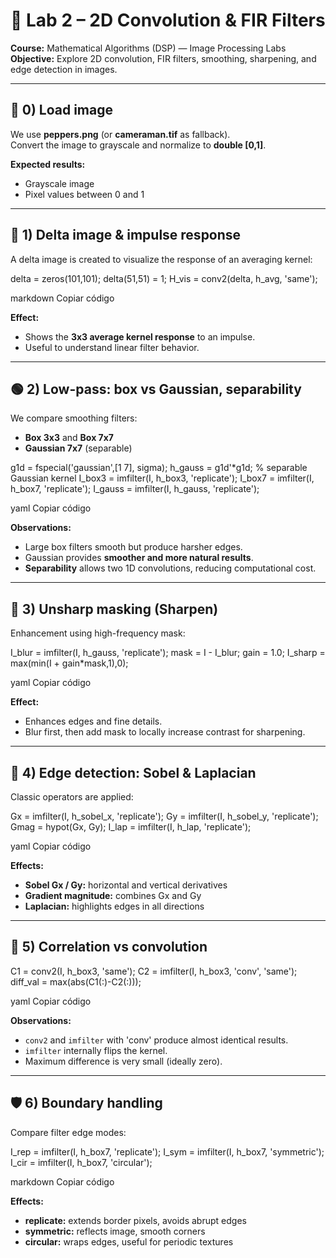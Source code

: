 # 🧪 Lab 2 – 2D Convolution & FIR Filters

**Course:** Mathematical Algorithms (DSP) — Image Processing Labs  
**Objective:** Explore 2D convolution, FIR filters, smoothing, sharpening, and edge detection in images.

---

## 🔧 **0) Load image**
We use **peppers.png** (or **cameraman.tif** as fallback).  
Convert the image to grayscale and normalize to **double [0,1]**.

**Expected results:**
- Grayscale image  
- Pixel values between 0 and 1

---

## 🎯 **1) Delta image & impulse response**

A delta image is created to visualize the response of an averaging kernel:

delta = zeros(101,101);
delta(51,51) = 1;
H_vis = conv2(delta, h_avg, 'same');

markdown
Copiar código

**Effect:**
- Shows the **3x3 average kernel response** to an impulse.  
- Useful to understand linear filter behavior.

---

## 🟢 **2) Low-pass: box vs Gaussian, separability**

We compare smoothing filters:
- **Box 3x3** and **Box 7x7**  
- **Gaussian 7x7** (separable)

g1d = fspecial('gaussian',[1 7], sigma);
h_gauss = g1d'*g1d; % separable Gaussian kernel
I_box3 = imfilter(I, h_box3, 'replicate');
I_box7 = imfilter(I, h_box7, 'replicate');
I_gauss = imfilter(I, h_gauss, 'replicate');

yaml
Copiar código

**Observations:**
- Large box filters smooth but produce harsher edges.  
- Gaussian provides **smoother and more natural results**.  
- **Separability** allows two 1D convolutions, reducing computational cost.

---

## 🔺 **3) Unsharp masking (Sharpen)**

Enhancement using high-frequency mask:

I_blur = imfilter(I, h_gauss, 'replicate');
mask = I - I_blur;
gain = 1.0;
I_sharp = max(min(I + gain*mask,1),0);

yaml
Copiar código

**Effect:**
- Enhances edges and fine details.  
- Blur first, then add mask to locally increase contrast for sharpening.

---

## 🖤 **4) Edge detection: Sobel & Laplacian**

Classic operators are applied:

Gx = imfilter(I, h_sobel_x, 'replicate');
Gy = imfilter(I, h_sobel_y, 'replicate');
Gmag = hypot(Gx, Gy);
I_lap = imfilter(I, h_lap, 'replicate');

yaml
Copiar código

**Effects:**
- **Sobel Gx / Gy:** horizontal and vertical derivatives  
- **Gradient magnitude:** combines Gx and Gy  
- **Laplacian:** highlights edges in all directions

---

## 🔄 **5) Correlation vs convolution**

C1 = conv2(I, h_box3, 'same');
C2 = imfilter(I, h_box3, 'conv', 'same');
diff_val = max(abs(C1(:)-C2(:)));

yaml
Copiar código

**Observations:**
- `conv2` and `imfilter` with 'conv' produce almost identical results.  
- `imfilter` internally flips the kernel.  
- Maximum difference is very small (ideally zero).

---

## 🛡️ **6) Boundary handling**

Compare filter edge modes:

I_rep = imfilter(I, h_box7, 'replicate');
I_sym = imfilter(I, h_box7, 'symmetric');
I_cir = imfilter(I, h_box7, 'circular');

markdown
Copiar código

**Effects:**
- **replicate:** extends border pixels, avoids abrupt edges  
- **symmetric:** reflects image, smooth corners  
- **circular:** wraps edges, useful for periodic textures  
